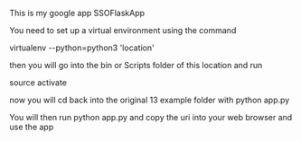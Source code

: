 This is my google app SSOFlaskApp

You need to set up a virtual environment using the command 

virtualenv --python=python3 'location'

then you will go into the bin or Scripts folder of this location and run 

source activate

now you will cd back into the original 13 example folder with python app.py 

You will then run python app.py and copy the uri into your web browser and use the app
